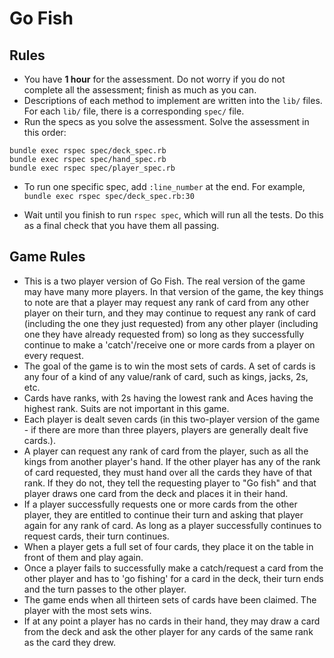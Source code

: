 # Go Fish

## Rules

* You have **1 hour** for the assessment. Do not worry if you do not
  complete all the assessment; finish as much as you can.
* Descriptions of each method to implement are written into the `lib/`
  files. For each `lib/` file, there is a corresponding `spec/` file.
* Run the specs as you solve the assessment. Solve the assessment in
  this order:

```
bundle exec rspec spec/deck_spec.rb
bundle exec rspec spec/hand_spec.rb
bundle exec rspec spec/player_spec.rb
```

* To run one specific spec, add `:line_number` at the end.  For example, `bundle exec rspec spec/deck_spec.rb:30`

* Wait until you finish to run `rspec spec`, which will run all the
  tests. Do this as a final check that you have them all passing.

## Game Rules

* This is a two player version of Go Fish. The real version of the game may have many more players. In that version of the game, the key things to note are that a player may request any rank of card from any other player on their turn, and they may continue to request any rank of card (including the one they just requested) from any other player (including one they have already requested from) so long as they successfully continue to make a 'catch'/receive one or more cards from a player on every request.
* The goal of the game is to win the most sets of cards. A set of cards is any four of a kind of any value/rank of card, such as kings, jacks, 2s, etc.
* Cards have ranks, with 2s having the lowest rank and Aces having the highest rank. Suits are not important in this game.
* Each player is dealt seven cards (in this two-player version of the game - if there are more than three players, players are generally dealt five cards.).
* A player can request any rank of card from the player, such as all the kings from another player's hand. If the other player has any of the rank of card requested, they must hand over all the cards they have of that rank. If they do not, they tell the requesting player to "Go fish" and that player draws one card from the deck and places it in their hand.
* If a player successfully requests one or more cards from the other player, they are entitled to continue their turn and asking that player again for any rank of card. As long as a player successfully continues to request cards, their turn continues.
* When a player gets a full set of four cards, they place it on the table in front of them and play again.
* Once a player fails to successfully make a catch/request a card from the other player and has to 'go fishing' for a card in the deck, their turn ends and the turn passes to the other player.
* The game ends when all thirteen sets of cards have been claimed. The player with the most sets wins.
* If at any point a player has no cards in their hand, they may draw a card from the deck and ask the other player for any cards of the same rank as the card they drew.
